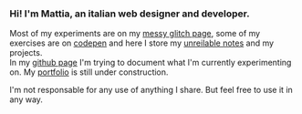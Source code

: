 ### Hi! I'm Mattia, an italian web designer and developer.

Most of my experiments are on my [messy glitch page](https://glitch.com/@lichfolky), some of my exercises are on [codepen](https://codepen.io/collection/pgyJoe) and here I store my [unreilable notes](https://github.com/lichfolky/grimoire) and my projects.  
In my [github page]( https://lichfolky.github.io/) I'm trying to document what I'm currently experimenting on.
My [portfolio]( https://lichfolky.com/) is still under construction.


I'm not responsable for any use of anything I share. 
But feel free to use it in any way.

<!--
**lichfolky/lichfolky** is a ✨ _special_ ✨ repository because its `README.md` (this file) appears on your GitHub profile.

Here are some ideas to get you started:

- 🔭 I’m currently working on ...
- 🌱 I’m currently learning ...
- 👯 I’m looking to collaborate on ...
- 🤔 I’m looking for help with ...
- 💬 Ask me about ...
- 📫 How to reach me: ...
- 😄 Pronouns: ...
- ⚡ Fun fact: ...
-->
